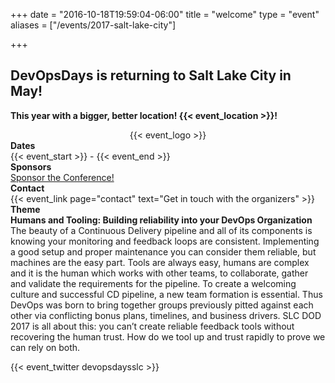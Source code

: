+++
date = "2016-10-18T19:59:04-06:00"
title = "welcome"
type = "event"
aliases = ["/events/2017-salt-lake-city"]

+++

<!-- <h2>{{< event_start >}} - {{< event_end >}}</h2> -->
<h2>DevOpsDays is returning to Salt Lake City in May!</h2>


**This year with a bigger, better location! {{< event_location >}}!**

<div style="text-align:center;">
  {{< event_logo >}}
</div>

<div class = "row">
  <div class = "col-md-2">
    <strong>Dates</strong>
  </div>
  <div class = "col-md-8">
    {{< event_start >}} - {{< event_end >}}
  </div>
</div>

<!-- <div class = "row">
  <div class = "col-md-2">
    <strong>Location</strong>
  </div>
  <div class = "col-md-8">
    {{< event_location >}}
  </div>
</div> -->

<!-- <div class = "row">
  <div class = "col-md-2">
    <strong>Register</strong>
  </div>
  <div class = "col-md-8">
    {{< event_link page="registration" text="Register to attend the conference!" >}}
  </div>
</div> -->

<!-- <div class = "row">
  <div class = "col-md-2">
    <strong>Propose</strong>
  </div>
  <div class = "col-md-8">
    {{< event_link page="propose" text="Propose a talk!" >}}
  </div>
</div> -->

<!-- <div class = "row">
  <div class = "col-md-2">
    <strong>Program</strong>
  </div>
  <div class = "col-md-8">
    View the {{< event_link page="program" text="program." >}}
  </div>
</div> -->

<!-- <div class = "row">
  <div class = "col-md-2">
    <strong>Speakers</strong>
  </div>
  <div class = "col-md-8">
    Check out the {{< event_link page="speakers" text="speakers!" >}}
  </div>
</div> -->

<div class = "row">
  <div class = "col-md-2">
    <strong>Sponsors</strong>
  </div>
  <div class = "col-md-8">
    <a href="http://slcdevopsdays.org/our-sponsors/">Sponsor the Conference!</a>
  </div>
</div>

<div class = "row">
  <div class = "col-md-2">
    <strong>Contact</strong>
  </div>
  <div class = "col-md-8">
    {{< event_link page="contact" text="Get in touch with the organizers" >}}
  </div>
</div>
<div class = "row">
  <div class = "col-md-2">
    <strong>Theme</strong>
  </div>
  <div class = "col-md-8">
<strong>Humans and Tooling: Building reliability into your DevOps Organization</strong>
The beauty of a Continuous Delivery pipeline and all of its components is knowing your monitoring and feedback loops are consistent. Implementing a good setup and proper maintenance you can consider them reliable, but machines are the easy part. Tools are always easy, humans are complex and it is the human which works with other teams, to collaborate, gather and validate the requirements for the pipeline. To create a welcoming culture and successful CD pipeline, a new team formation is essential. Thus DevOps was born to bring together groups previously pitted against each other via conflicting bonus plans, timelines, and business drivers. SLC DOD 2017 is all about this: you can’t create reliable feedback tools without recovering the human trust. How do we tool up and trust rapidly to prove we can rely on both.


  </div>
</div>

<!-- add your city twitter name here without the @ sign -->
{{< event_twitter devopsdaysslc >}}
